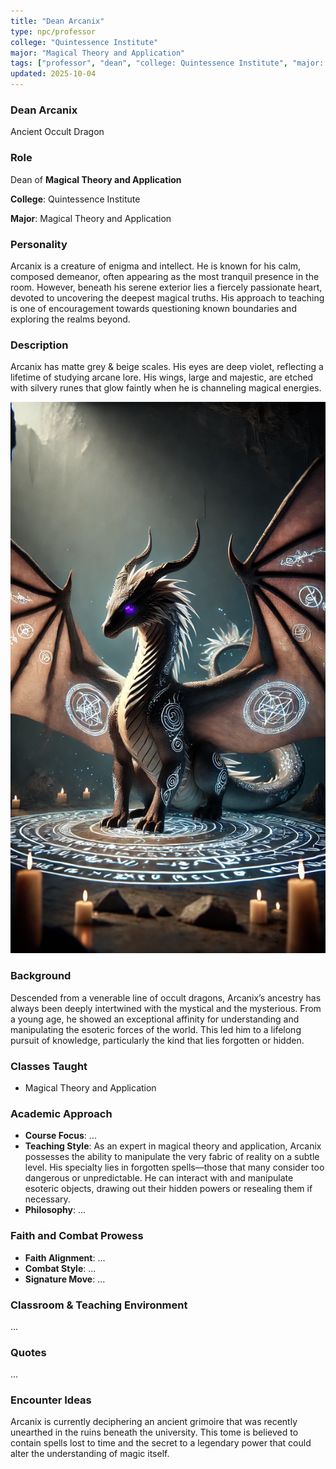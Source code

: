 ```yaml
---
title: "Dean Arcanix"
type: npc/professor
college: "Quintessence Institute"
major: "Magical Theory and Application"
tags: ["professor", "dean", "college: Quintessence Institute", "major: Magical Theory and Application","variant:occult"]
updated: 2025-10-04
---
```


### Dean Arcanix

Ancient Occult Dragon

### Role

Dean of **Magical Theory and Application**

**College**: Quintessence Institute

**Major**: Magical Theory and Application

### Personality

Arcanix is a creature of enigma and intellect. He is known for his calm, composed demeanor, often appearing as the most tranquil presence in the room. However, beneath his serene exterior lies a fiercely passionate heart, devoted to uncovering the deepest magical truths. His approach to teaching is one of encouragement towards questioning known boundaries and exploring the realms beyond.

### Description

Arcanix has matte grey & beige scales. His eyes are deep violet, reflecting a lifetime of studying arcane lore. His wings, large and majestic, are etched with silvery runes that glow faintly when he is channeling magical energies.

![E6E7F6C8-B3A2-4738-B59D-096DFE88F121](assets/images/E6E7F6C8-B3A2-4738-B59D-096DFE88F121.webp)

### Background

Descended from a venerable line of occult dragons, Arcanix’s ancestry has always been deeply intertwined with the mystical and the mysterious. From a young age, he showed an exceptional affinity for understanding and manipulating the esoteric forces of the world. This led him to a lifelong pursuit of knowledge, particularly the kind that lies forgotten or hidden.

### Classes Taught

- Magical Theory and Application

### Academic Approach

- **Course Focus**: ...
- **Teaching Style**: As an expert in magical theory and application, Arcanix possesses the ability to manipulate the very fabric of reality on a subtle level. His specialty lies in forgotten spells—those that many consider too dangerous or unpredictable. He can interact with and manipulate esoteric objects, drawing out their hidden powers or resealing them if necessary.
- **Philosophy**: ...

### Faith and Combat Prowess

- **Faith Alignment**: ...
- **Combat Style**: ...
- **Signature Move**: ...

### Classroom & Teaching Environment

...

### Quotes

...

### Encounter Ideas

Arcanix is currently deciphering an ancient grimoire that was recently unearthed in the ruins beneath the university. This tome is believed to contain spells lost to time and the secret to a legendary power that could alter the understanding of magic itself.
